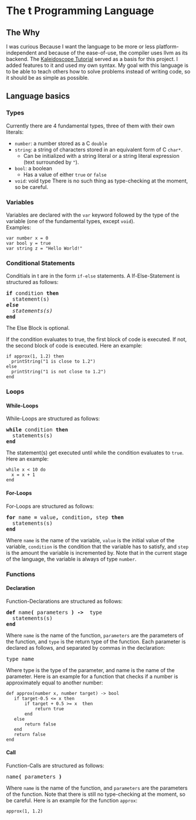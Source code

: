 # The t Programming Language

## The Why
I was curious Because I want the language to be more or less platform-independent and because of the ease-of-use, the compiler uses llvm as its backend.
The [Kaleidoscope Tutorial](https://llvm.org/docs/tutorial/MyFirstLanguageFrontend/) served as a basis for this project. I added features to it and used my own syntax. 
My goal with this language is to be able to teach others how to solve problems instead of writing code, so it should be as simple as possible.

## Language basics
### Types
Currently there are 4 fundamental types, three of them with their own literals:
- `number`: a number stored as a C `double`
- `string`: a string of characters stored in an equivalent form of C `char*`.
  - Can be initialized with a string literal or a string literal expression (text surrounded by `"`).
- `bool`: a boolean
  - Has a value of either `true` or `false`
- `void`: void type
There is no such thing as type-checking at the moment, so be careful.
### Variables
Variables are declared with the `var` keyword followed by the type of the variable (one of the fundamental types, except `void`).  
Examples:
```
var number x = 0
var bool y = true
var string z = "Hello World!"
```
### Conditional Statements
Conditials in t are in the form `if-else` statements.
A If-Else-Statement is structured as follows: 
<pre>
<b>if</b> condition <b>then</b> 
  statement(s) 
<i><b>else</b> 
  statements(s)</i> 
<b>end</b>
</pre>
The Else Block is optional.

If the condition evaluates to true, the first block of code is executed. If not, the second block of code is executed.
Here an example:
```
if approx(1, 1.2) then
  printString("1 is close to 1.2")
else
  printString("1 is not close to 1.2")
end
```
### Loops
#### While-Loops
While-Loops are structured as follows:
<pre>
<b>while</b> condition <b>then</b> 
  statements(s) 
<b>end</b>
</pre>
The statement(s) get executed until while the condition evaluates to `true`.
Here an example:
```
while x < 10 do
  x = x + 1
end
```
#### For-Loops
For-Loops are structured as follows:
<pre>
<b>for</b> name <b>=</b> value<b>,</b> condition<b>,</b> step <b>then</b> 
  statements(s) 
<b>end</b>
</pre>
Where `name` is the name of the variable, `value` is the initial value of the variable, `condition` is the condition that the variable has to satisfy, and `step` is the amount the variable is incremented by. Note that in the current stage of the language, the variable is always of type `number`.
### Functions
#### Declaration
Function-Declarations are structured as follows:
<pre>
<b>def</b> name<b>(</b> parameters <b>) -> </b> type 
  statements(s) 
<b>end</b>
</pre>
Where `name` is the name of the function, `parameters` are the parameters of the function, and `type` is the return type of the function.
Each parameter is declared as follows, and separated by commas in the declaration:
<pre>
type name
</pre>
Where type is the type of the parameter, and name is the name of the parameter.
Here is an example for a function that checks if a number is approximately equal to another number:
```
def approx(number x, number target) -> bool
   if target-0.5 <= x then
       if target + 0.5 >= x  then
           return true
       end
   else
       return false
   end
   return false
end
```
#### Call
Function-Calls are structured as follows:
<pre>
name<b>(</b> parameters <b>)</b>
</pre>
Where `name` is the name of the function, and `parameters` are the parameters of the function. Note that there is still no type-checking at the moment, so be careful.
Here is an example for the function `approx`:
```
approx(1, 1.2)
```
